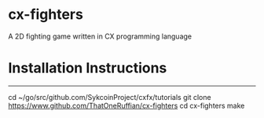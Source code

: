 # cx-fighters
A 2D fighting game written in CX programming language

# Installation Instructions
-------------------------------
cd ~/go/src/github.com/SykcoinProject/cxfx/tutorials
git clone https://www.github.com/ThatOneRuffian/cx-fighters
cd cx-fighters
make
